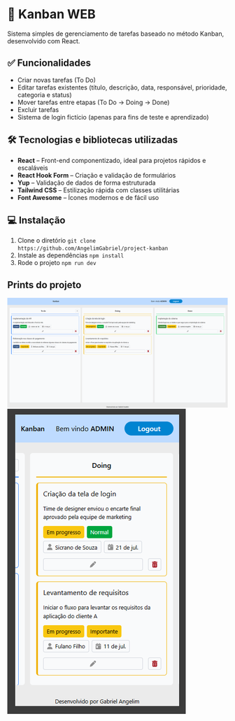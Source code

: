 # 🔖 Kanban WEB

Sistema simples de gerenciamento de tarefas baseado no método Kanban, desenvolvido com React.

## ✅ Funcionalidades

- Criar novas tarefas (To Do)
- Editar tarefas existentes (título, descrição, data, responsável, prioridade, categoria e status)
- Mover tarefas entre etapas (To Do → Doing → Done)
- Excluir tarefas
- Sistema de login fictício (apenas para fins de teste e aprendizado)

## 🛠️ Tecnologias e bibliotecas utilizadas

- **React** – Front-end componentizado, ideal para projetos rápidos e escaláveis
- **React Hook Form** – Criação e validação de formulários
- **Yup** – Validação de dados de forma estruturada
- **Tailwind CSS** – Estilização rápida com classes utilitárias
- **Font Awesome** – Ícones modernos e de fácil uso

## 💻 Instalação

1. Clone o diretório `git clone https://github.com/AngelimGabriel/project-kanban`
2. Instale as dependências `npm install`
3. Rode o projeto `npm run dev`

## Prints do projeto

![alt text](./public/desktop.png)
![alt text](./public/mobile.png)
